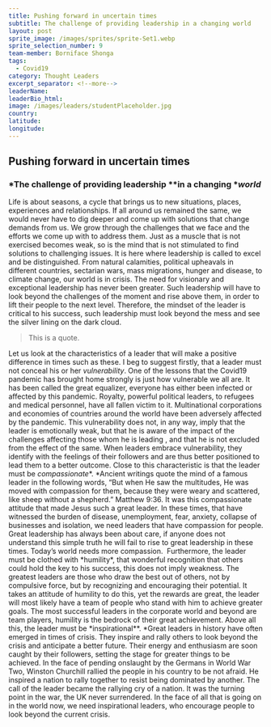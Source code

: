 ```yaml
---
title: Pushing forward in uncertain times
subtitle: The challenge of providing leadership in a changing world
layout: post
sprite_image: /images/sprites/sprite-Set1.webp
sprite_selection_number: 9
team-member: Borniface Shonga
tags:
  - Covid19
category: Thought Leaders
excerpt_separator: <!--more-->
leaderName:
leaderBio_html:
image: /images/leaders/studentPlaceholder.jpg
country:
latitude:
longitude:
---
```


## Pushing forward in uncertain times

### *The challenge of providing leadership&nbsp;**in a changing&nbsp;**world*

Life is about seasons, a cycle that brings us to new situations, places, experiences and relationships. If all around us remained the same, we would never have to dig deeper and come up with solutions that change demands from us. We grow through the challenges that we face and the efforts we come up with to address them. Just as a muscle that is not exercised becomes weak, so is the mind that is not stimulated to find solutions to challenging issues. It is here where leadership is called to excel and be distinguished. From natural calamities, political upheavals in different countries, sectarian wars, mass migrations, hunger and disease, to climate change, our world is in crisis. The need for visionary and exceptional leadership has never been greater. Such leadership will have to look beyond the challenges of the moment and rise above them, in order to lift their people to the next level. Therefore, the mindset of the leader is critical to his success, such leadership must look beyond the mess and see the silver lining on the dark cloud.

> This is a quote.

Let us look at the characteristics of a leader that will make a positive difference in times such as these. I beg to suggest firstly, that a leader must not conceal his or her&nbsp;*vulnerability*. One of the lessons that the Covid19 pandemic has brought home strongly is just how vulnerable we all are. It has been called the great equalizer, everyone has either been infected or affected by this pandemic. Royalty, powerful political leaders, to refugees and medical personnel, have all fallen victim to it. Multinational corporations and economies of countries around the world have been adversely affected by the pandemic. This vulnerability does not, in any way, imply that the leader is emotionally weak, but that he is aware of the impact of the challenges affecting those whom he is leading , and that he is not excluded from the effect of the same. When leaders embrace vulnerability, they identify with the feelings of their followers and are thus better positioned to lead them to a better outcome. Close to this characteristic is that the leader must be&nbsp;*compassionate**. \*Ancient writings quote the mind of a famous leader in the following words, “But when He saw the multitudes, He was moved with compassion for them, because they were weary and scattered, like sheep without a shepherd.” Matthew 9:36. It was this compassionate attitude that made Jesus such a great leader. In these times, that have witnessed the burden of disease, unemployment, fear, anxiety, collapse of businesses and isolation, we need leaders that have compassion for people. Great leadership has always been about care, if anyone does not understand this simple truth he will fail to rise to great leadership in these times. Today’s world needs more compassion. &nbsp;Furthermore, the leader must be clothed with \*humility\*, that wonderful recognition that others could hold the key to his success, this does not imply weakness. The greatest leaders are those who draw the best out of others, not by compulsive force, but by recognizing and encouraging their potential. It takes an attitude of humility to do this, yet the rewards are great, the leader will most likely have a team of people who stand with him to achieve greater goals. The most successful leaders in the corporate world and beyond are team players, humility is the bedrock of their great achievement. Above all this, the leader must be \*inspirational**.&nbsp;*Great leaders in history have often emerged in times of crisis. They inspire and rally others to look beyond the crisis and anticipate a better future. Their energy and enthusiasm are soon caught by their followers, setting the stage for greater things to be achieved. In the face of pending onslaught by the Germans in World War Two, Winston Churchill rallied the people in his country to be not afraid. He inspired a nation to rally together to resist being dominated by another. The call of the leader became the rallying cry of a nation. It was the turning point in the war, the UK never surrendered. In the face of all that is going on in the world now, we need inspirational leaders, who encourage people to look beyond the current crisis.&nbsp;

&nbsp;